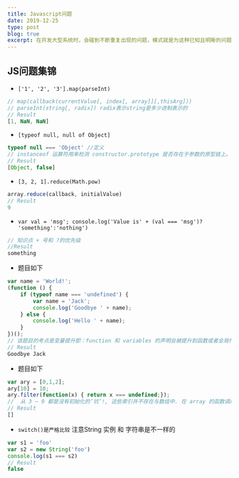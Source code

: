```yaml
---
title: Javascript问题
date: 2019-12-25
type: post
blog: true
excerpt: 在开发大型系统时，会碰到不断重复出现的问题，模式就是为这种已知且明晰的问题提供标准化解决方案，可以将模式理解为一种最佳实践、一种有价值的抽象或者是一种解决常见问题的模板  
---
```


## JS问题集锦
* `['1', '2', '3'].map(parseInt)`
```javascript
// map(callback(currentValue[, index[, array]][,thisArg]))
// parseInt(string[, radix]) radix表示string是多少进制表示的
// Result
[1, NaN, NaN]
```
* `[typeof null, null of Object]`
```javascript
typeof null === 'Object' //定义
// instanceof 运算符用来检测 constructor.prototype 是否存在于参数的原型链上。
// Result
[Object, false]
```
* `[3, 2, 1].reduce(Math.pow)`
```javascript
array.reduce(callback, initialValue)
// Result
9
```
* `var val = 'msg'; console.log('Value is' + (val === 'msg')? 'something':'nothing')`
```javascript
// 知识点 + 号和 ?的优先级
//Result
something
```
* 题目如下
```javascript
var name = 'World!';
(function () {
    if (typeof name === 'undefined') {
        var name = 'Jack';
        console.log('Goodbye ' + name);
    } else {
        console.log('Hello ' + name);
    }
})();
// 该题目的考点是变量提升即：function 和 variables 的声明会被提升到函数或者全局作用域的顶部
// Result
Goodbye Jack
```
* 题目如下
```javascript
var ary = [0,1,2];
ary[10] = 10;
ary.filter(function(x) { return x === undefined;});
//  从 3 – 9 都是没有初始化的’坑’!, 这些索引并不存在与数组中. 在 array 的函数调用的时候是会跳过这些’坑’的
// Result
[]
```
* `switch()是严格比较`
注意String 实例 和 字符串是不一样的
```javascript
var s1 = 'foo'
var s2 = new String('foo')
console.log(s1 === s2)
// Result
false
```
